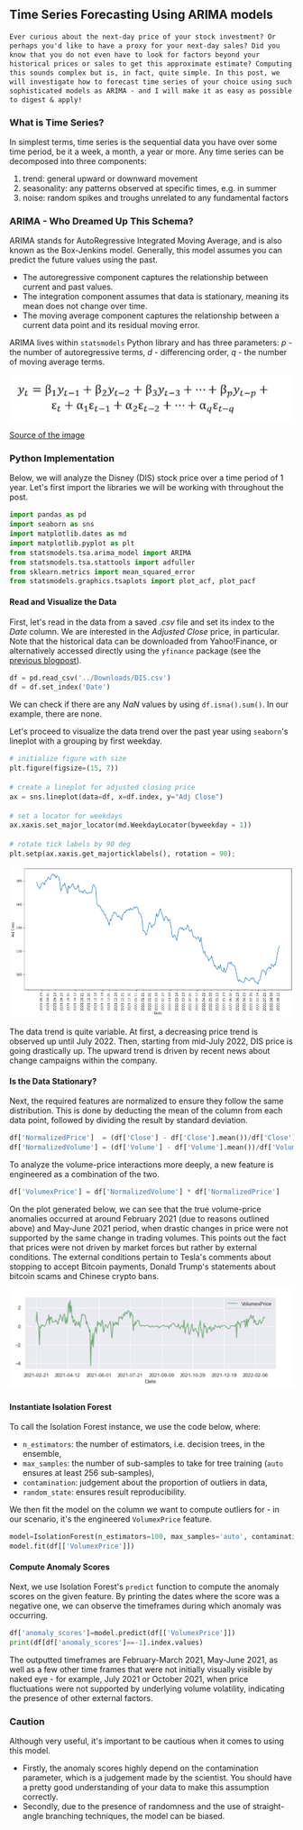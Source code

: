 ## Time Series Forecasting Using ARIMA models

```
Ever curious about the next-day price of your stock investment? Or perhaps you'd like to have a proxy for your next-day sales? Did you know that you do not even have to look for factors beyond your historical prices or sales to get this approximate estimate? Computing this sounds complex but is, in fact, quite simple. In this post, we will investigate how to forecast time series of your choice using such sophisticated models as ARIMA - and I will make it as easy as possible to digest & apply!
```

### What is Time Series?

In simplest terms, time series is the sequential data you have over some time period, be it a week, a month, a year or more. Any time series can be decomposed into three components:

1. trend: general upward or downward movement
2. seasonality: any patterns observed at specific times, e.g. in summer
3. noise: random spikes and troughs unrelated to any fundamental factors

### ARIMA - Who Dreamed Up This Schema?

ARIMA stands for AutoRegressive Integrated Moving Average, and is also known as the Box-Jenkins model. Generally, this model assumes you can predict the future values using the past. 

- The autoregressive component captures the relationship between current and past values.
- The integration component assumes that data is stationary, meaning its mean does not change over time.
- The moving average component captures the relationship between a current data point and its residual moving error.

ARIMA lives within `statsmodels` Python library and has three parameters: *p* - the number of autoregressive terms, *d* - differencing order, *q* - the number of moving average terms.

![ARIMA_Function](/assets/arima.png)

[Source of the image](https://towardsdatascience.com/machine-learning-part-19-time-series-and-autoregressive-integrated-moving-average-model-arima-c1005347b0d7)

### Python Implementation

Below, we will analyze the Disney (DIS) stock price over a time period of 1 year. Let's first import the libraries we will be working with throughout the post.

```python
import pandas as pd
import seaborn as sns
import matplotlib.dates as md
import matplotlib.pyplot as plt
from statsmodels.tsa.arima_model import ARIMA
from statsmodels.tsa.stattools import adfuller
from sklearn.metrics import mean_squared_error
from statsmodels.graphics.tsaplots import plot_acf, plot_pacf
```

#### Read and Visualize the Data

First, let's read in the data from a saved *.csv* file and set its index to the *Date* column. We are interested in the *Adjusted Close* price, in particular. Note that the historical data can be downloaded from Yahoo!Finance, or alternatively accessed directly using the `yfinance` package (see the [previous blogpost](https://purrwhite.github.io/2022/02/16/accessing-financial-data-with-python.html)).

```python
df = pd.read_csv('../Downloads/DIS.csv')
df = df.set_index('Date')
```
We can check if there are any *NaN* values by using `df.isna().sum()`. In our example, there are none.

Let's proceed to visualize the data trend over the past year using `seaborn`'s lineplot with a grouping by first weekday.

```python
# initialize figure with size
plt.figure(figsize=(15, 7))

# create a lineplot for adjusted closing price
ax = sns.lineplot(data=df, x=df.index, y="Adj Close")

# set a locator for weekdays
ax.xaxis.set_major_locator(md.WeekdayLocator(byweekday = 1))

# rotate tick labels by 90 deg
plt.setp(ax.xaxis.get_majorticklabels(), rotation = 90);
```

![ARIMA_Original_Trend](/assets/arima_original_trend.png)

The data trend is quite variable. At first, a decreasing price trend is observed up until July 2022. Then, starting from mid-July 2022, DIS price is going drastically up. The upward trend is driven by recent news about change campaigns within the company.

#### Is the Data Stationary?

Next, the required features are normalized to ensure they follow the same distribution. This is done by deducting the mean of the column from each data point, followed by dividing the result by standard deviation.

```python
df['NormalizedPrice']  = (df['Close'] - df['Close'].mean())/df['Close'].std()
df['NormalizedVolume'] = (df['Volume'] - df['Volume'].mean())/df['Volume'].std()
```

To analyze the volume-price interactions more deeply, a new feature is engineered as a combination of the two.

```python
df['VolumexPrice'] = df['NormalizedVolume'] * df['NormalizedPrice']
```

On the plot generated below, we can see that the true volume-price anomalies occurred at around February 2021 (due to reasons outlined above) and May-June 2021 period, when drastic changes in price were not supported by the same change in trading volumes. This points out the fact that prices were not driven by market forces but rather by external conditions. The external conditions pertain to Tesla's comments about stopping to accept Bitcoin payments, Donald Trump's statements about bitcoin scams and Chinese crypto bans.

![Volume-Price Interaction](/assets/isoforest-volume-price.png?raw=true "Normalized BTC Volume x Price")

#### Instantiate Isolation Forest

To call the Isolation Forest instance, we use the code below, where:

- `n_estimators`: the number of estimators, i.e. decision trees, in the ensemble,
- `max_samples`: the number of sub-samples to take for tree training (`auto` ensures at least 256 sub-samples),
- `contamination`: judgement about the proportion of outliers in data,
- `random_state`: ensures result reproducibility.

We then fit the model on the column we want to compute outliers for - in our scenario, it's the engineered `VolumexPrice` feature.

```python
model=IsolationForest(n_estimators=100, max_samples='auto', contamination='auto', random_state=np.random.RandomState(42))
model.fit(df[['VolumexPrice']])
```

#### Compute Anomaly Scores

Next, we use Isolation Forest's `predict` function to compute the anomaly scores on the given feature. By printing the dates where the score was a negative one, we can observe the timeframes during which anomaly was occurring.

 ```python
df['anomaly_scores']=model.predict(df[['VolumexPrice']])
print(df[df['anomaly_scores']==-1].index.values)
```

The outputted timeframes are February-March 2021, May-June 2021, as well as a few other time frames that were not initially visually visible by naked eye - for example, July 2021 or October 2021, when price fluctuations were not supported by underlying volume volatility, indicating the presence of other external factors.


### Caution

Although very useful, it's important to be cautious when it comes to using this model. 

- Firstly, the anomaly scores highly depend on the contamination parameter, which is a judgement made by the scientist. You should have a pretty good understanding of your data to make this assumption correctly.
- Secondly, due to the presence of randomness and the use of straight-angle branching techniques, the model can be biased.
